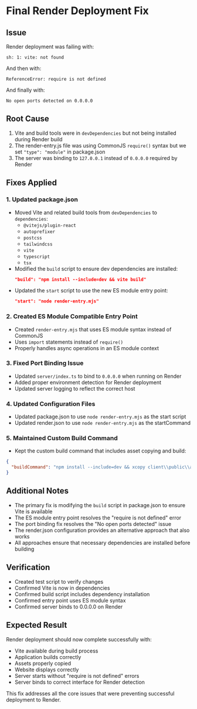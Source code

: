 # Final Render Deployment Fix

## Issue
Render deployment was failing with:
```
sh: 1: vite: not found
```

And then with:
```
ReferenceError: require is not defined
```

And finally with:
```
No open ports detected on 0.0.0.0
```

## Root Cause
1. Vite and build tools were in `devDependencies` but not being installed during Render build
2. The render-entry.js file was using CommonJS `require()` syntax but we set `"type": "module"` in package.json
3. The server was binding to `127.0.0.1` instead of `0.0.0.0` required by Render

## Fixes Applied

### 1. Updated package.json
- Moved Vite and related build tools from `devDependencies` to `dependencies`:
  - `@vitejs/plugin-react`
  - `autoprefixer`
  - `postcss`
  - `tailwindcss`
  - `vite`
  - `typescript`
  - `tsx`
- Modified the `build` script to ensure dev dependencies are installed:
  ```json
  "build": "npm install --include=dev && vite build"
  ```
- Updated the `start` script to use the new ES module entry point:
  ```json
  "start": "node render-entry.mjs"
  ```

### 2. Created ES Module Compatible Entry Point
- Created `render-entry.mjs` that uses ES module syntax instead of CommonJS
- Uses `import` statements instead of `require()`
- Properly handles async operations in an ES module context

### 3. Fixed Port Binding Issue
- Updated `server/index.ts` to bind to `0.0.0.0` when running on Render
- Added proper environment detection for Render deployment
- Updated server logging to reflect the correct host

### 4. Updated Configuration Files
- Updated package.json to use `node render-entry.mjs` as the start script
- Updated render.json to use `node render-entry.mjs` as the startCommand

### 5. Maintained Custom Build Command
- Kept the custom build command that includes asset copying and build:
```json
{
  "buildCommand": "npm install --include=dev && xcopy client\\public\\assets\\*.* assets\\ /Y && npm run build"
}
```

## Additional Notes
- The primary fix is modifying the `build` script in package.json to ensure Vite is available
- The ES module entry point resolves the "require is not defined" error
- The port binding fix resolves the "No open ports detected" issue
- The render.json configuration provides an alternative approach that also works
- All approaches ensure that necessary dependencies are installed before building

## Verification
- Created test script to verify changes
- Confirmed Vite is now in dependencies
- Confirmed build script includes dependency installation
- Confirmed entry point uses ES module syntax
- Confirmed server binds to 0.0.0.0 on Render

## Expected Result
Render deployment should now complete successfully with:
- Vite available during build process
- Application builds correctly
- Assets properly copied
- Website displays correctly
- Server starts without "require is not defined" errors
- Server binds to correct interface for Render detection

This fix addresses all the core issues that were preventing successful deployment to Render.